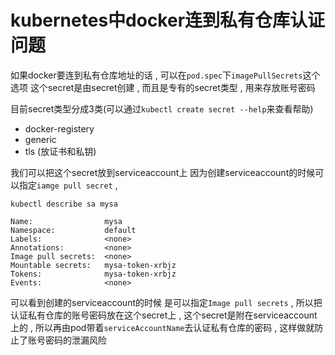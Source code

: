 # kubernetes中docker连到私有仓库认证问题

如果docker要连到私有仓库地址的话 , 可以在`pod.spec`下`imagePullSecrets`这个选项 这个secret是由secret创建 , 而且是专有的secret类型 , 用来存放账号密码

目前secret类型分成3类(可以通过`kubectl create secret --help`来查看帮助)

- docker-registery
- generic 
- tls  (放证书和私钥)

我们可以把这个secret放到serviceaccount上   因为创建serviceaccount的时候可以指定`iamge pull secret`  , 

```
kubectl describe sa mysa
```

```
Name:                mysa
Namespace:           default
Labels:              <none>
Annotations:         <none>
Image pull secrets:  <none>
Mountable secrets:   mysa-token-xrbjz
Tokens:              mysa-token-xrbjz
Events:              <none>

```

可以看到创建的serviceaccount的时候 是可以指定`Image pull secrets`   , 所以把认证私有仓库的账号密码放在这个secret上 , 这个secret是附在serviceaccount上的 , 所以再由pod带着`serviceAccountName`去认证私有仓库的密码 ,  这样做就防止了账号密码的泄漏风险

